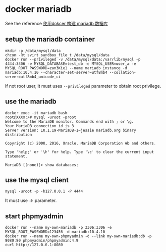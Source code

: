 # docker mariadb

See the reference [使用dokcer 构建 mariadb 数据库](http://dockone.io/article/2380)

## setup the mariadb container

``` shell
mkdir -p /data/mysql/data
chcon -Rt svirt_sandbox_file_t /data/mysql/data
docker run --privileged -v /data/mysql/data:/var/lib/mysql -p 4444:3306 -e MYSQL_DATABASE=test_db -e MYSQL_USER=user_a -e MYSQL_ROOT_PASSWORD=zan3Kie1 --name mariadb_instance -d mariadb:10.4.10 --character-set-server=utf8mb4 --collation-server=utf8mb4_unicode_ci

```
If not root user, it must uses `--privileged` parameter to obtain root privilege.

## use the mariadb

``` shell
docker exec -it mariadb bash
root@XXXX:/# mysql -uroot -proot
Welcome to the MariaDB monitor. Commands end with ; or \g.
Your MariaDB connection id is 3
Server version: 10.1.19-MariaDB-1~jessie mariadb.org binary distribution

Copyright (c) 2000, 2016, Oracle, MariaDB Corporation Ab and others.

Type 'help;' or '\h' for help. Type '\c' to clear the current input statement.

MariaDB [(none)]> show databases;
```

## use the mysql client

``` shell
mysql -uroot -p -h127.0.0.1 -P 4444
```
It must use `-h` parameter.

## start phpmyadmin

``` shell
docker run --name my-own-mariadb -p 3306:3306 -e MYSQL_ROOT_PASSWORD=123456 -d mariadb:10.4.10
docker run --name my-own-phpmyadmin -d --link my-own-mariadb:db -p 8080:80 phpmyadmin/phpmyadmin:4.9
curl http://127.0.0.1:8080
```
